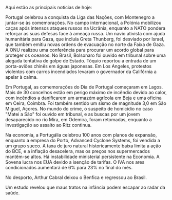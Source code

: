Aqui estão as principais notícias de hoje:

Portugal celebrou a conquista da Liga das Nações, com Montenegro a juntar-se às comemorações. No campo internacional, a Polónia mobilizou caças após intensos ataques russos na Ucrânia, enquanto a NATO pondera reforçar as suas defesas face à ameaça russa. Um navio ativista com ajuda humanitária para Gaza, que incluía Greta Thunberg, foi desviado por Israel, que também emitiu novas ordens de evacuação no norte da Faixa de Gaza. A ONU realizou uma conferência para procurar um acordo global para proteger os oceanos. No Brasil, Bolsonaro foi ouvido em tribunal sobre uma alegada tentativa de golpe de Estado. Tóquio reportou a entrada de um porta-aviões chinês em águas japonesas. Em Los Angeles, protestos violentos com carros incendiados levaram o governador da Califórnia a apelar à calma.

Em Portugal, as comemorações do Dia de Portugal começaram em Lagos. Mais de 30 concelhos estão em perigo máximo de incêndio devido ao calor, com incêndios a danificarem um armazém agrícola em Beja e uma oficina em Ceira, Coimbra. Foi também sentido um sismo de magnitude 3,0 em São Miguel, Açores. No mundo do crime, o suspeito de homicídio no caso "Matei a São" foi ouvido em tribunal, e as buscas por um jovem desaparecido no rio Mira, em Odemira, foram retomadas, enquanto a investigação ao assalto ao Ritz continua.

Na economia, a Portugália celebrou 100 anos com planos de expansão, enquanto a empresa do Porto, Advanced Cyclone Systems, foi vendida a um grupo sueco. A taxa de juro natural historicamente baixa limita a ação do BCE, e a inflação desacelera, mas os preços nos supermercados mantêm-se altos. Há instabilidade ministerial persistente na Economia. A Sovena lucra nos EUA devido a isenção de tarifas. O IVA nos ares condicionados aumentará de 6% para 23% no final do mês.

No desporto, Arthur Cabral deixou o Benfica e regressou ao Brasil.

Um estudo revelou que maus tratos na infância podem escapar ao radar da saúde.